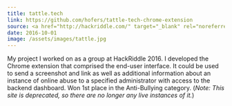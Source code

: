 ```yaml
---
title: tattle.tech
link: https://github.com/hofers/tattle-tech-chrome-extension
source: <a href="http://hackriddle.com/" target="_blank" rel="noreferrer">HackRiddle 2016</a>
date: 2016-10-01
image: /assets/images/tattle.jpg
---
```

My project I worked on as a group at HackRiddle 2016. I developed the Chrome extension that comprised the end-user interface. It could be used to send a screenshot and link as well as additional information about an instance of online abuse to a specified administrator with access to the backend dashboard. <span style="font-weight: 400;">Won 1st place in the Anti-Bullying category</span>. (<i>Note: This site is deprecated, so there are no longer any live instances of it.</i>)